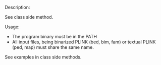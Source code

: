 Description:

See class side method.

Usage:

- The program binary must be in the PATH
- All input files, being binarized PLINK (bed, bim, fam) or textual PLINK (ped, map) must share the same name.

See examples in class side methods. 